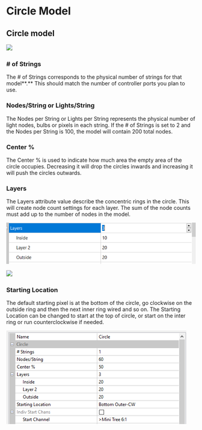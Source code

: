 # Circle Model

## **Circle model**

![](https://lh6.googleusercontent.com/5p67E75p3Wm9IyY0PL-TEyt1PIUPl1tMrm\_g\_zwU0hcd6r7NtcN\_OEQrcL8bf\_weHH6Yt8WaVyvcwE4AZskt0-8N7meitIxTaIZU4Xq5aBGW2\_IkZAFse93jHGIFeXwIIXOjVmcN)

### # of Strings

The # of Strings corresponds to the physical number of strings for that model**.** This should match the number of controller ports you plan to use.&#x20;

### Nodes/String or Lights/String

The Nodes per String or Lights per String represents the physical number of light nodes, bulbs or pixels in each string. If the # of Strings is set to 2 and the Nodes per String is 100, the model will contain 200 total nodes.

### Center %

The Center % is used to indicate how much area the empty area of the circle occupies. Decreasing it will drop the circles inwards and increasing it will push the circles outwards.

### Layers

The Layers attribute value describe the concentric rings in the circle. This will create node count settings for each layer. The sum of the node counts must add up to the number of nodes in the model.

![](<../../../.gitbook/assets/image (349).png>)

![](https://lh4.googleusercontent.com/E9D5Y\_p54AkevsRoQOjwmCqiH09m7vSQb0SkfkDJycktl5I4N2IkbIMQHSb4b7eMNNaciUN8Eo\_Ozmzel5HuZVmjVfINrroYmNxKPA495gFwQhpY2c1GFinfCqPCVjlERmuffl6X)

### Starting Location

The default starting pixel is at the bottom of the circle, go clockwise on the outside ring and then the next inner ring wired and so on. The Starting Location can be changed to start at the top of circle, or start on the inter ring or run counterclockwise if needed.



![](<../../../.gitbook/assets/image (878).png>)
